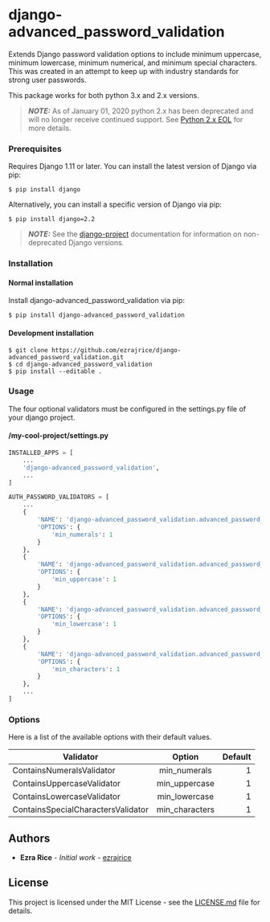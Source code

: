 # django-advanced_password_validation

Extends Django password validation options to include minimum uppercase, minimum lowercase, minimum numerical, and minimum special characters. This was created in an attempt to keep up with industry standards for strong user passwords.

This package works for both python 3.x and 2.x versions.

> **_NOTE:_** As of January 01, 2020 python 2.x has been deprecated and will no longer receive continued support. See [Python 2.x EOL](https://www.python.org/doc/sunset-python-2/) for more details.

### Prerequisites

Requires Django 1.11 or later.
You can install the latest version of Django via pip:

```
$ pip install django
```

Alternatively, you can install a specific version of Django via pip:

```
$ pip install django=2.2
```

> **_NOTE:_**  See the [django-project](https://docs.djangoproject.com) documentation for information on non-deprecated Django versions.

### Installation

#### Normal installation

Install django-advanced_password_validation via pip:

```
$ pip install django-advanced_password_validation
```

#### Development installation

```
$ git clone https://github.com/ezrajrice/django-advanced_password_validation.git
$ cd django-advanced_password_validation
$ pip install --editable .
```

### Usage

The four optional validators must be configured in the settings.py file of your django project.

#### /my-cool-project/settings.py

```python
INSTALLED_APPS = [
    ...
    'django-advanced_password_validation',
    ...
]

AUTH_PASSWORD_VALIDATORS = [
    ...
    {
        'NAME': 'django-advanced_password_validation.advanced_password_validation.ContainsNumeralsValidator',
        'OPTIONS': {
            'min_numerals': 1
        }
    },
    {
        'NAME': 'django-advanced_password_validation.advanced_password_validation.ContainsUppercaseValidator',
        'OPTIONS': {
            'min_uppercase': 1
        }
    },
    {
        'NAME': 'django-advanced_password_validation.advanced_password_validation.ContainsLowercaseValidator',
        'OPTIONS': {
            'min_lowercase': 1
        }
    },
    {
        'NAME': 'django-advanced_password_validation.advanced_password_validation.ContainsSpecialCharactersValidator',
        'OPTIONS': {
            'min_characters': 1
        }
    },
    ...
]
```

### Options

Here is a list of the available options with their default values.

| Validator | Option | Default |
| --- |:---:| ---:|
| ContainsNumeralsValidator | min_numerals | 1 |
| ContainsUppercaseValidator | min_uppercase | 1 |
| ContainsLowercaseValidator | min_lowercase | 1 |
| ContainsSpecialCharactersValidator | min_characters | 1 |

## Authors

* **Ezra Rice** - *Initial work* - [ezrajrice](https://github.com/ezrajrice)

## License

This project is licensed under the MIT License - see the [LICENSE.md](LICENSE.md) file for details.
